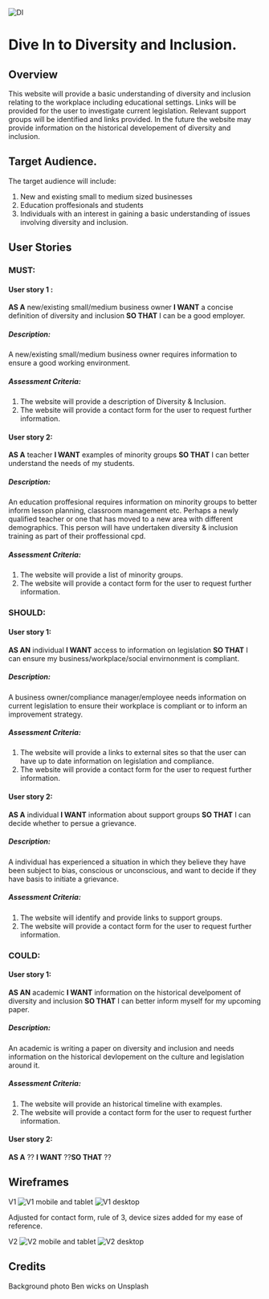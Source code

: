 ![DI](assets/images/logo-color-crop.png)

# Dive In to Diversity and Inclusion.

## Overview
This website will provide a basic understanding of diversity and inclusion relating to the workplace including educational settings. Links will be provided for the user to investigate current legislation. Relevant support groups will be identified and links provided. In the future the website may provide information on the historical developement of diversity and inclusion.

## Target Audience.


The target audience will include:

1. New and existing small to medium sized businesses
2. Education proffesionals and students
3. Individuals with an interest in gaining a basic understanding of issues involving diversity and inclusion.


## User Stories

### MUST:

#### User story 1 : 
**AS A** new/existing small/medium business owner **I WANT** a concise definition of diversity and inclusion **SO THAT** I can be a good employer.
##### Description:
A new/existing small/medium business owner requires information to ensure a good working environment. 
##### Assessment Criteria:
1. The website will provide a description of Diversity & Inclusion.
2. The website will provide a contact form for the user to request further information.

#### User story 2: 
**AS A** teacher **I WANT** examples of minority groups **SO THAT** I can better understand the needs of my students.
##### Description:
An education proffesional requires information on minority groups to better inform lesson planning, classroom management etc. Perhaps a newly qualified teacher or one that has moved to a new area with different demographics. This person will have undertaken diversity & inclusion training as part of their proffessional cpd.
##### Assessment Criteria:
1. The website will provide a list of minority groups.
2. The website will provide a contact form for the user to request further information.


### SHOULD:

#### User story 1: 
**AS AN** individual **I WANT** access to information on legislation **SO THAT** I can ensure my business/workplace/social envirnonment is compliant.
##### Description:
A business owner/compliance manager/employee needs information on current legislation to ensure their workplace is compliant or to inform an improvement strategy.
##### Assessment Criteria:
1. The website will provide a links to external sites so that the user can have up to date information on legislation and compliance.
2. The website will provide a contact form for the user to request further information.

#### User story 2: 
**AS A** individual **I WANT** information about support groups **SO THAT** I can decide whether to persue a grievance.
##### Description:
A individual has experienced a situation in which they believe they have been subject to bias, conscious or unconscious, and want to decide if they have basis to initiate a grievance.
##### Assessment Criteria:
1. The website will identify and provide links to support groups.
2. The website will provide a contact form for the user to request further information.

### COULD:

#### User story 1: 
**AS AN** academic **I WANT** information on the historical develpoment of diversity and inclusion **SO THAT** I can better inform myself for my upcoming paper.
##### Description:
An academic is writing a paper on diversity and inclusion and needs information on the historical devlopement on the culture and legislation around it. 
##### Assessment Criteria:
1. The website will provide an historical timeline with examples.
2. The website will provide a contact form for the user to request further information.

#### User story 2: 
**AS A** ?? **I WANT** ??**SO THAT** ??

## Wireframes
V1 ![V1 mobile and tablet](assets/images/V1%20mobile%20and%20tablet.jpg)
![V1 desktop](assets/images/V1%20desktop.jpg)

Adjusted for contact form, rule of 3, device sizes added for my ease of reference.

V2 ![V2 mobile and tablet](assets/images/V2%20mobile%20and%20tablet.jpg)
![V2 desktop](assets/images/V2%20desktop.jpg)





## Credits
Background photo Ben wicks on Unsplash